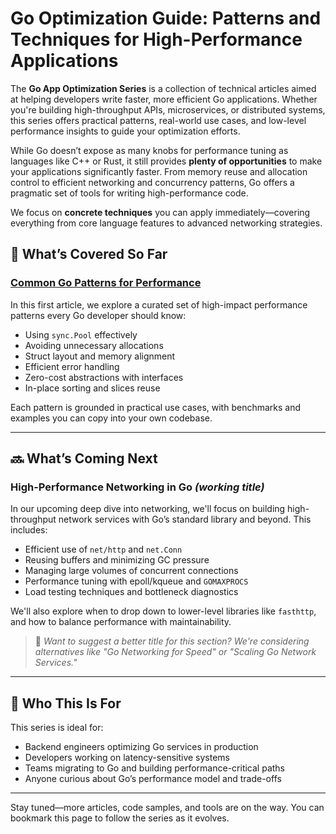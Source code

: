 # Go Optimization Guide: Patterns and Techniques for High-Performance Applications

The **Go App Optimization Series** is a collection of technical articles aimed at helping developers write faster, more efficient Go applications. Whether you're building high-throughput APIs, microservices, or distributed systems, this series offers practical patterns, real-world use cases, and low-level performance insights to guide your optimization efforts.

While Go doesn’t expose as many knobs for performance tuning as languages like C++ or Rust, it still provides **plenty of opportunities** to make your applications significantly faster. From memory reuse and allocation control to efficient networking and concurrency patterns, Go offers a pragmatic set of tools for writing high-performance code.

We focus on **concrete techniques** you can apply immediately—covering everything from core language features to advanced networking strategies.

## 📌 What’s Covered So Far

### [Common Go Patterns for Performance](./01-common-patterns/index.md)

In this first article, we explore a curated set of high-impact performance patterns every Go developer should know:

- Using `sync.Pool` effectively
- Avoiding unnecessary allocations
- Struct layout and memory alignment
- Efficient error handling
- Zero-cost abstractions with interfaces
- In-place sorting and slices reuse

Each pattern is grounded in practical use cases, with benchmarks and examples you can copy into your own codebase.

---

## 🔜 What’s Coming Next

### High-Performance Networking in Go *(working title)*

In our upcoming deep dive into networking, we'll focus on building high-throughput network services with Go’s standard library and beyond. This includes:

- Efficient use of `net/http` and `net.Conn`
- Reusing buffers and minimizing GC pressure
- Managing large volumes of concurrent connections
- Performance tuning with epoll/kqueue and `GOMAXPROCS`
- Load testing techniques and bottleneck diagnostics

We'll also explore when to drop down to lower-level libraries like `fasthttp`, and how to balance performance with maintainability.

> 📖 *Want to suggest a better title for this section? We're considering alternatives like "Go Networking for Speed" or "Scaling Go Network Services."*

---

## 🎯 Who This Is For

This series is ideal for:

- Backend engineers optimizing Go services in production
- Developers working on latency-sensitive systems
- Teams migrating to Go and building performance-critical paths
- Anyone curious about Go’s performance model and trade-offs

---

Stay tuned—more articles, code samples, and tools are on the way. You can bookmark this page to follow the series as it evolves.